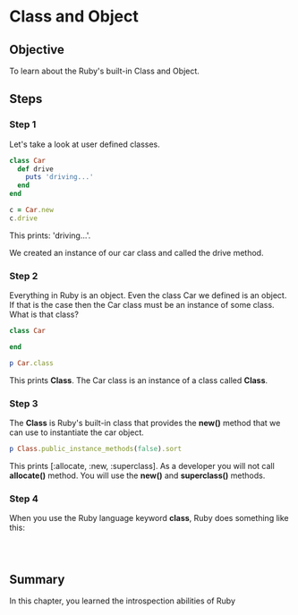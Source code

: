 # Class and Object

## Objective

To learn about the Ruby's built-in Class and Object.

## Steps

### Step 1

Let's take a look at user defined classes.

```ruby
class Car 
  def drive
    puts 'driving...'
  end
end

c = Car.new
c.drive
```

This prints: 'driving...'.

We created an instance of our car class and called the drive method.

### Step 2

Everything in Ruby is an object. Even the class Car we defined is an object. If that is the case then the Car class must be an instance of some class. What is that class?

```ruby
class Car

end

p Car.class
```

This prints **Class**. The Car class is an instance of a class called **Class**.

### Step 3

The **Class** is Ruby's built-in class that provides the **new()** method that we can use to instantiate the car object.

```ruby
p Class.public_instance_methods(false).sort
```

This prints [:allocate, :new, :superclass]. As a developer you will not call **allocate()** method. You will use the **new()** and **superclass()** methods.
 
### Step 4

When you use the Ruby language keyword **class**, Ruby does something like this:

```ruby

```




```ruby

```



```ruby

```



## Summary

In this chapter, you learned the introspection abilities of Ruby 

